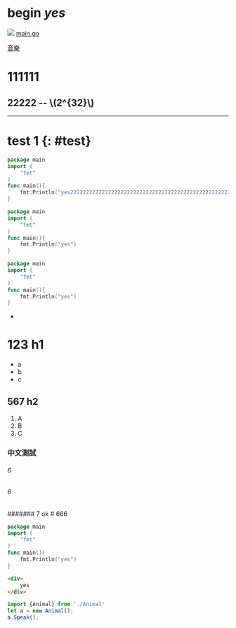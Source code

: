 #   begin *yes*

![](assets/tux.jpg)
[main.go](assets/main.go)

[音樂](music/0)

111111
=====
22222
--  \\(2^{32}\\)
---
---
# test 1 {: #test}

```go
package main
import (
    "fmt"
)
func main(){
    fmt.Println("yes2222222222222222222222222222222222222222222222222222222222222222222222222222222222222222222222222222222222222222222222222222222222222222")
}
```

```go
package main
import (
    "fmt"
)
func main(){
    fmt.Println("yes")
}
```
```go
package main
import (
    "fmt"
)
func main(){
    fmt.Println("yes")
}
```
-
# 123 h1
- a
- b
- c
## 567 h2
1. A
1. B
1. C
### 中文測試

###### 6
###### 6
####### 7
ok # 666
```go
package main
import (
    "fmt"
)
func main(){
    fmt.Println("yes")
}
```
```html
<div>
    yes
</div>
```
```typescript
import {Animal} from './Animal'
let a = new Animal();
a.Speak();



```